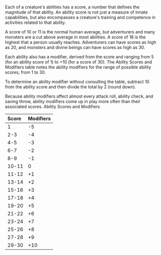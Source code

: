 Each of a creature's abilities has a score, a number that defines the magnitude of that ability. An ability score is not just a measure of innate capabilities, but also encompasses a creature's training and competence in activities related to that ability.

A score of 10 or 11 is the normal human average, but adventurers and many monsters are a cut above average in most abilities. A score of 18 is the highest that a person usually reaches. Adventurers can have scores as high as 20, and monsters and divine beings can have scores as high as 30.

Each ability also has a modifier, derived from the score and ranging from 5 (for an ability score of 1) to +10 (for a score of 30). The Ability Scores and Modifiers table notes the ability modifiers for the range of possible ability scores, from 1 to 30.

To determine an ability modifier without consulting the table, subtract 10 from the ability score and then divide the total by 2 (round down).

Because ability modifiers affect almost every attack roll, ability check, and saving throw, ability modifiers come up in play more often than their associated scores. Ability Scores and Modifiers

Score | Modifiers
:---- | :--------
1     | -5
2-3   | -4
4-5   | -3
6-7   | -2
8-9   | -1
10-11 | 0
11-12 | +1
13-14 | +2
15-16 | +3
17-18 | +4
19-20 | +5
21-22 | +6
23-24 | +7
25-26 | +8
27-28 | +9
29-30 | +10
